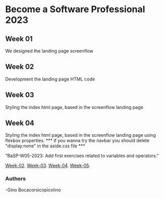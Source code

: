 # Become a Software Professional 2023


## Week 01
We designed the landing page screenflow 

## Week 02
Development the landing page HTML code

## Week 03
Styling the index html page, based in the screenflow  landing page 

## Week 04
Styling the index html page, based in the screenflow landing page using flexbox properties.
*** if you wanna try the navbar you should delete "display:none" in the aside.css file ***

“BaSP-W05-2023: Add first exercises related to variables and operators.”

[Week-02](https://ginoboca1.github.io/BaSP-M2023/Week-02/index.html).
[Week-03](https://ginoboca1.github.io/BaSP-M2023/Week-03/index.html).
[Week-04](https://ginoboca1.github.io/BaSP-M2023/Week-04/index.html).
[Week-05](https://ginoboca1.github.io/BaSP-M2023/Week-05/index.html).

### Authors
-Gino Bocacorsicopicolino